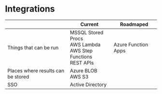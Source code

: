 # Integrations

|          | Current                                                | Roadmaped                        |
|----------|--------------------------------------------------------|----------------------------------|
| Things that can be run | MSSQL Stored Procs<br>AWS Lambda<br>AWS Step Functions<br>REST APIs | Azure Function Apps |
| Places where results can be stored  | Azure BLOB<br>AWS S3                                   |                                  |
| SSO      | Active Directory                                       |                                  |